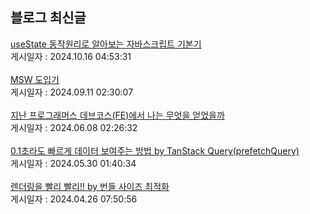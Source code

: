 
## 블로그 최신글
<a href=https://choi-ik.tistory.com/entry/useState-%EB%8F%99%EC%9E%91%EC%9B%90%EB%A6%AC%EB%A1%9C-%EC%95%8C%EC%95%84%EB%B3%B4%EB%8A%94-%EC%9E%90%EB%B0%94%EC%8A%A4%ED%81%AC%EB%A6%BD%ED%8A%B8-%EA%B8%B0%EB%B3%B8%EA%B8%B0>useState 동작원리로 알아보는 자바스크립트 기본기</a></br>게시일자 : 2024.10.16 04:53:31</br></br><a href=https://choi-ik.tistory.com/entry/MSW-%EB%8F%84%EC%9E%85%EA%B8%B0>MSW 도입기</a></br>게시일자 : 2024.09.11 02:30:07</br></br><a href=https://choi-ik.tistory.com/entry/%EC%A7%80%EB%82%9C-%ED%94%84%EB%A1%9C%EA%B7%B8%EB%9E%98%EB%A8%B8%EC%8A%A4-%EB%8D%B0%EB%B8%8C%EC%BD%94%EC%8A%A4FE%EC%97%90%EC%84%9C-%EB%82%98%EB%8A%94-%EB%AC%B4%EC%97%87%EC%9D%84-%EC%96%BB%EC%97%88%EC%9D%84%EA%B9%8C>지난 프로그래머스 데브코스(FE)에서 나는 무엇을 얻었을까</a></br>게시일자 : 2024.06.08 02:26:32</br></br><a href=https://choi-ik.tistory.com/entry/01%EC%B4%88%EB%9D%BC%EB%8F%84-%EB%B9%A0%EB%A5%B4%EA%B2%8C-%EB%8D%B0%EC%9D%B4%ED%84%B0-%EB%B3%B4%EC%97%AC%EC%A3%BC%EB%8A%94-%EB%B0%A9%EB%B2%95-by-TanStack-QueryprefetchQuery>0.1초라도 빠르게 데이터 보여주는 방법 by TanStack Query(prefetchQuery)</a></br>게시일자 : 2024.05.30 01:40:34</br></br><a href=https://choi-ik.tistory.com/entry/%EB%A0%8C%EB%8D%94%EB%A7%81%EC%9D%84-%EB%B9%A8%EB%A6%AC-%EB%B9%A8%EB%A6%AC-by-%EB%B2%88%EB%93%A4-%EC%82%AC%EC%9D%B4%EC%A6%88-%EC%B5%9C%EC%A0%81%ED%99%94>렌더링을 빨리 빨리!! by 번들 사이즈 최적화</a></br>게시일자 : 2024.04.26 07:50:56</br></br>